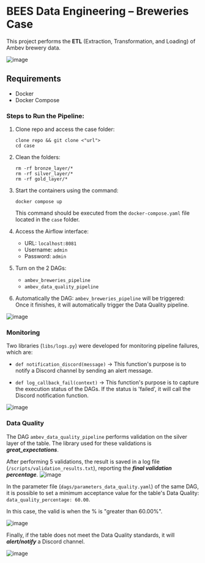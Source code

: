 # BEES Data Engineering – Breweries Case

This project performs the **ETL** (Extraction, Transformation, and Loading) of Ambev brewery data.

![image](https://github.com/user-attachments/assets/67f4b523-6f32-4859-98bc-b8683a91a219)


## Requirements

- Docker
- Docker Compose

### Steps to Run the Pipeline:

1. Clone repo and access the case folder:
    ```
    clone repo && git clone <"url">
    cd case
    ```
2. Clean the folders:
    ```
    rm -rf bronze_layer/*
    rm -rf silver_layer/*
    rm -rf gold_layer/*
    ```
3. Start the containers using the command:
    ```
    docker compose up
    ```
   This command should be executed from the `docker-compose.yaml` file located in the `case` folder.

4. Access the Airflow interface:
    - URL: `localhost:8081`
    - Username: `admin`
    - Password: `admin`

5. Turn on the 2 DAGs:
    - `ambev_breweries_pipeline`
    - `ambev_data_quality_pipeline`

6. Automatically the DAG: `ambev_breweries_pipeline` will be triggered:
   Once it finishes, it will automatically trigger the Data Quality pipeline.

![image](https://github.com/user-attachments/assets/9bbfe253-7e49-4221-a242-7036b7173747)

### Monitoring

Two libraries (`libs/logs.py`) were developed for monitoring pipeline failures, which are:
- `def notification_discord(message)` -> This function's purpose is to notify a Discord channel by sending an alert message.

- `def log_callback_fail(context)` -> This function's purpose is to capture the execution status of the DAGs. If the status is 'failed', it will call the Discord notification function.

![image](https://github.com/user-attachments/assets/6183cc13-b189-4c28-841b-22d419a2a764)

### Data Quality

The DAG `ambev_data_quality_pipeline` performs validation on the silver layer of the table. The library used for these validations is ***great_expectations***.

After performing 5 validations, the result is saved in a log file (`/scripts/validation_results.txt`), reporting the ***final validation percentage***.
![image](https://github.com/user-attachments/assets/b20d9e8c-6567-48cd-91c6-d48dc421d422)


In the parameter file (`dags/parameters_data_quality.yaml`) of the same DAG, it is possible to set a minimum acceptance value for the table's Data Quality:
`data_quality_percentage: 60.00`. 

In this case, the valid is when the % is "greater than 60.00%".

![image](https://github.com/user-attachments/assets/57c1d4ad-3c83-49b6-a3bf-3fa15bce3c2b)


Finally, if the table does not meet the Data Quality standards, it will ***alert/notify*** a Discord channel.

![image](https://github.com/user-attachments/assets/5094cd7e-da3d-48a8-9c89-995c6c76e0b9)









